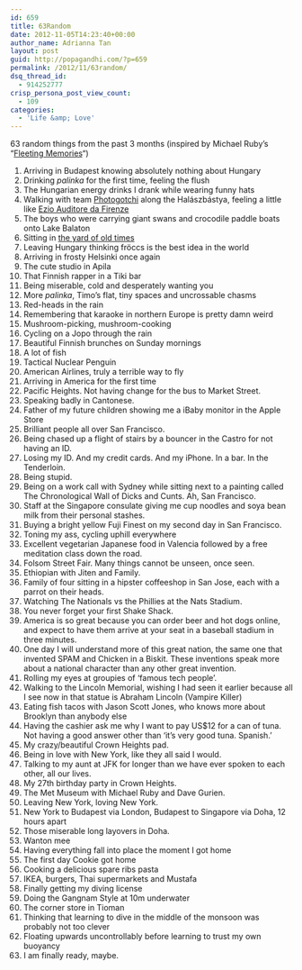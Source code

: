 ```yaml
---
id: 659
title: 63Random
date: 2012-11-05T14:23:40+00:00
author_name: Adrianna Tan
layout: post
guid: http://popagandhi.com/?p=659
permalink: /2012/11/63random/
dsq_thread_id:
  - 914252777
crisp_persona_post_view_count:
  - 109
categories:
  - 'Life &amp; Love'
---
```

63 random things from the past 3 months (inspired by Michael Ruby&#8217;s &#8220;[Fleeting Memories](http://www.uglyducklingpresse.org/WEBBOOK-RUBY/FLEETING-MEMORIES.html)&#8220;)

  1. Arriving in Budapest knowing absolutely nothing about Hungary
  2. Drinking _palinka_ for the first time, feeling the flush
  3. The Hungarian energy drinks I drank while wearing funny hats
  4. Walking with team [Photogotchi](http://photogotchi.com) along the Halászbástya, feeling a little like [Ezio Auditore da Firenze](http://assassinscreed.wikia.com/wiki/Ezio_Auditore_da_Firenze)
  5. The boys who were carrying giant swans and crocodile paddle boats onto Lake Balaton
  6. Sitting in [the yard of old times](http://www.tihanyinfo.com/en/Tihany/Catering_in_Tihany.html)
  7. Leaving Hungary thinking fröccs is the best idea in the world
  8. Arriving in frosty Helsinki once again
  9. The cute studio in Apila
 10. That Finnish rapper in a Tiki bar
 11. Being miserable, cold and desperately wanting you
 12. More _palinka_, Timo&#8217;s flat, tiny spaces and uncrossable chasms
 13. Red-heads in the rain
 14. Remembering that karaoke in northern Europe is pretty damn weird
 15. Mushroom-picking, mushroom-cooking
 16. Cycling on a Jopo through the rain
 17. Beautiful Finnish brunches on Sunday mornings
 18. A lot of fish
 19. Tactical Nuclear Penguin
 20. American Airlines, truly a terrible way to fly
 21. Arriving in America for the first time
 22. Pacific Heights. Not having change for the bus to Market Street.
 23. Speaking badly in Cantonese.
 24. Father of my future children showing me a iBaby monitor in the Apple Store
 25. Brilliant people all over San Francisco.
 26. Being chased up a flight of stairs by a bouncer in the Castro for not having an ID.
 27. Losing my ID. And my credit cards. And my iPhone. In a bar. In the Tenderloin.
 28. Being stupid.
 29. Being on a work call with Sydney while sitting next to a painting called The Chronological Wall of Dicks and Cunts. Ah, San Francisco.
 30. Staff at the Singapore consulate giving me cup noodles and soya bean milk from their personal stashes.
 31. Buying a bright yellow Fuji Finest on my second day in San Francisco.
 32. Toning my ass, cycling uphill everywhere
 33. Excellent vegetarian Japanese food in Valencia followed by a free meditation class down the road.
 34. Folsom Street Fair. Many things cannot be unseen, once seen.
 35. Ethiopian with Jiten and Family.
 36. Family of four sitting in a hipster coffeeshop in San Jose, each with a parrot on their heads.
 37. Watching The Nationals vs the Phillies at the Nats Stadium.
 38. You never forget your first Shake Shack.
 39. America is so great because you can order beer and hot dogs online, and expect to have them arrive at your seat in a baseball stadium in three minutes.
 40. One day I will understand more of this great nation, the same one that invented SPAM and Chicken in a Biskit. These inventions speak more about a national character than any other great invention.
 41. Rolling my eyes at groupies of &#8216;famous tech people&#8217;.
 42. Walking to the Lincoln Memorial, wishing I had seen it earlier because all I see now in that statue is Abraham Lincoln (Vampire Killer)
 43. Eating fish tacos with Jason Scott Jones, who knows more about Brooklyn than anybody else
 44. Having the cashier ask me why I want to pay US$12 for a can of tuna. Not having a good answer other than &#8216;it&#8217;s very good tuna. Spanish.&#8217;
 45. My crazy/beautiful Crown Heights pad.
 46. Being in love with New York, like they all said I would.
 47. Talking to my aunt at JFK for longer than we have ever spoken to each other, all our lives.
 48. My 27th birthday party in Crown Heights.
 49. The Met Museum with Michael Ruby and Dave Gurien.
 50. Leaving New York, loving New York.
 51. New York to Budapest via London, Budapest to Singapore via Doha, 12 hours apart
 52. Those miserable long layovers in Doha.
 53. Wanton mee
 54. Having everything fall into place the moment I got home
 55. The first day Cookie got home
 56. Cooking a delicious spare ribs pasta
 57. IKEA, burgers, Thai supermarkets and Mustafa
 58. Finally getting my diving license
 59. Doing the Gangnam Style at 10m underwater
 60. The corner store in Tioman
 61. Thinking that learning to dive in the middle of the monsoon was probably not too clever
 62. Floating upwards uncontrollably before learning to trust my own buoyancy
 63. I am finally ready, maybe.
